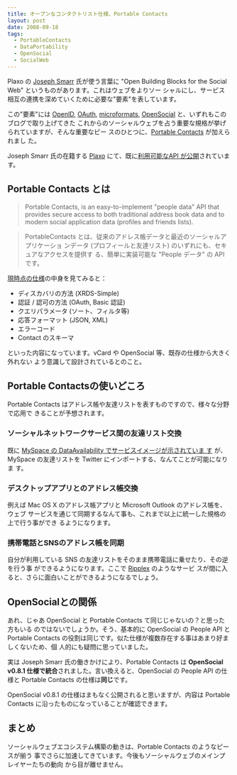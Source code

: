 ```yaml
---
title: オープンなコンタクトリスト仕様、Portable Contacts
layout: post
date: 2008-09-18
tags:
  - PortableContacts
  - DataPortability
  - OpenSocial
  - SocialWeb
---
```


Plaxo の [Joseph Smarr](http://www.josephsmarr.com/) 氏が使う言葉に "Open
Building Blocks for the Social Web" というものがあります。これはウェブをよりソー
シャルにし、サービス相互の連携を深めていくために必要な"要素"を表しています。

この"要素"には [OpenID](http://openid.net/), [OAuth](http://oauth.net/),
[microformats](http://microformats.org/),
[OpenSocial](http://www.opensocial.org/) と、いずれもこのブログで取り上げてきた
これからのソーシャルウェブを占う重要な規格が挙げられていますが、そんな重要なピー
スのひとつに、[Portable Contacts](http://portablecontacts.net/) が加えられまし
た。

Joseph Smarr 氏の在籍する [Plaxo](http://www.plaxo.com) にて、既に[利用可能なAPI
が公開](http://www.plaxo.com/api/portablecontacts)されています。

## Portable Contacts とは

> Portable Contacts, is an easy-to-implement "people data" API that provides
> secure access to both traditional address book data and to modern social
> application data (profiles and friends lists).

> PortableContacts とは、従来のアドレス帳データと最近のソーシャルアプリケーショ
> ンデータ (プロフィールと友達リスト) のいずれにも、セキュアなアクセスを提供す
> る、簡単に実装可能な "People データ" の API です。

[現時点の仕様](http://portablecontacts.net/draft-spec.html)の中身を見てみると：

* ディスカバリの方法 (XRDS-Simple)
* 認証 / 認可の方法 (OAuth, Basic 認証)
* クエリパラメータ (ソート、フィルタ等)
* 応答フォーマット (JSON, XML)
* エラーコード
* Contact のスキーマ

といった内容になっています。vCard や OpenSocial 等、既存の仕様から大きく外れない
よう意識して設計されているとのこと。

## Portable Contactsの使いどころ

Portable Contacts はアドレス帳や友達リストを表すものですので、様々な分野で応用で
きることが予想されます。

### ソーシャルネットワークサービス間の友達リスト交換

既に [MySpace の DataAvailability でサービスイメージが示されていま
す](http://jp.techcrunch.com/archives/20080508myspace-embraces-data-portability-partners-with-yahoo-ebay-and-twitter/)
が、MySpace の友達リストを Twitter にインポートする、なんてことが可能になりま
す。

### デスクトップアプリとのアドレス帳交換

例えば Mac OS X のアドレス帳アプリと Microsoft Outlook のアドレス帳を、ウェブ
サービスを通じて同期するなんて事も、これまで以上に統一した規格の上で行う事ができ
るようになります。

### 携帯電話とSNSのアドレス帳を同期

自分が利用している SNS の友達リストをそのまま携帯電話に乗せたり、その逆を行う事
ができるようになります。ここで [Ripplex](http://www.ripplex.com/) のようなサービ
スが間に入ると、さらに面白いことができるようになるでしょう。

## OpenSocialとの関係

あれ、じゃあ OpenSocial と Portable Contacts て同じじゃないの？と思った方もいる
のではないでしょうか。そう、基本的に OpenSocial の People API と Portable
Contacts の役割は同じです。似た仕様が複数存在する事はあまり好ましくないため、個
人的にも疑問に思っていました。

実は Joseph Smarr 氏の働きかけにより、Portable Contacts は **OpenSocial v0.8.1
仕様で統合**されました。言い換えると、OpenSocial の People API の仕様と Portable
Contacts の仕様は**同じ**です。

OpenSocial v0.8.1 の仕様はまもなく公開されると思いますが、内容は Portable
Contacts に沿ったものになっていることが確認できます。

## まとめ

ソーシャルウェブエコシステム構築の動きは、Portable Contacts のようなピースが揃う
事でさらに加速してきています。今後もソーシャルウェブのメインプレイヤーたちの動向
から目が離せません。
